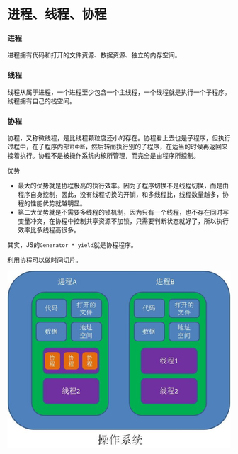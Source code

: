 # 进程、线程、协程


### 进程

进程拥有代码和打开的文件资源、数据资源、独立的内存空间。

### 线程

线程从属于进程，一个进程至少包含一个主线程，一个线程就是执行一个子程序。线程拥有自己的栈空间。


### 协程

协程，又称微线程，是比线程颗粒度还小的存在。协程看上去也是子程序，但执行过程中，在子程序内部`可中断`，然后转而执行别的子程序，在适当的时候再返回来接着执行。协程不是被操作系统内核所管理，而完全是由程序所控制。

优势
* 最大的优势就是协程极高的执行效率。因为子程序切换不是线程切换，而是由程序自身控制，因此，没有线程切换的开销，和多线程比，线程数量越多，协程的性能优势就越明显。
* 第二大优势就是不需要多线程的锁机制，因为只有一个线程，也不存在同时写变量冲突，在协程中控制共享资源不加锁，只需要判断状态就好了，所以执行效率比多线程高很多。

其实，JS的`Generator * yield`就是协程程序。

利用协程可以做时间切片。

![协程](/img/program.jpeg)